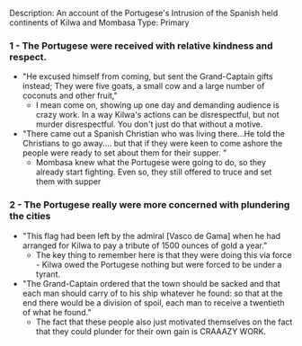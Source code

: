 Description: An account of the Portugese's Intrusion of the Spanish held continents of Kilwa and Mombasa 
Type: Primary
### 1 - The Portugese were received with relative kindness and respect.
- "He excused himself from coming, but sent the Grand-Captain gifts instead; They were five goats, a small cow and a large number of coconuts and other fruit,"
	- I mean come on, showing up one day and demanding audience is crazy work. In a way Kilwa's actions can be disrespectful, but not murder disrespectful. You don't just do that without a motive.
- "There came out a Spanish Christian who was living there...He told the Christians to go away.... but that if they were keen to come ashore the people were ready to set about them for their supper. "
	- Mombasa knew what the Portugese were going to do, so they already start fighting. Even so, they still offered to truce and set them with supper
### 2 - The Portugese really were more concerned with plundering the cities
- "This flag had been left by the admiral [Vasco de Gama] when he had arranged for Kilwa to pay a tribute of 1500 ounces of gold a year."
	- The key thing to remember here is that they were doing this via force - Kilwa owed the Portugese nothing but were forced to be under a tyrant.
- "The Grand-Captain ordered that the town should be sacked and that each man should carry of to his ship whatever he found: so that at the end there would be a division of spoil, each man to receive a twentieth of what he found."
	- The fact that these people also just motivated themselves on the fact that they could plunder for their own gain is CRAAAZY WORK.